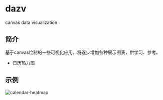 # dazv
canvas data visualization

## 简介

基于canvas绘制的一些可视化应用，将逐步增加各种展示图表，供学习、参考。

* 日历热力图

## 示例

![calendar-heatmap](assset/canvas-calendar.png)